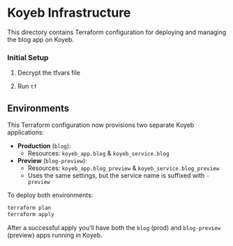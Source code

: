 # Koyeb Infrastructure

This directory contains Terraform configuration for deploying and managing the blog app on Koyeb.

### Initial Setup

1. Decrypt the tfvars file

2. Run `tf`

## Environments

This Terraform configuration now provisions two separate Koyeb applications:

- **Production** (`blog`):
  - Resources: `koyeb_app.blog` & `koyeb_service.blog`
- **Preview** (`blog-preview`):
  - Resources: `koyeb_app.blog_preview` & `koyeb_service.blog_preview`
  - Uses the same settings, but the service name is suffixed with `-preview`

To deploy both environments:

```bash
terraform plan
terraform apply
```

After a successful apply you'll have both the `blog` (prod) and `blog-preview` (preview) apps running in Koyeb.

